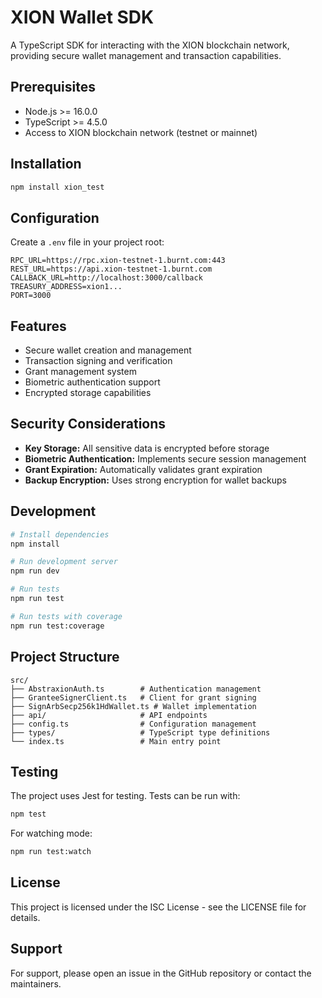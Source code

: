 # XION Wallet SDK

A TypeScript SDK for interacting with the XION blockchain network, providing secure wallet management and transaction capabilities.

## Prerequisites

- Node.js >= 16.0.0
- TypeScript >= 4.5.0
- Access to XION blockchain network (testnet or mainnet)

## Installation
```bash
npm install xion_test
```

## Configuration
Create a `.env` file in your project root:

```
RPC_URL=https://rpc.xion-testnet-1.burnt.com:443
REST_URL=https://api.xion-testnet-1.burnt.com
CALLBACK_URL=http://localhost:3000/callback
TREASURY_ADDRESS=xion1...
PORT=3000
```

## Features

- Secure wallet creation and management
- Transaction signing and verification
- Grant management system
- Biometric authentication support
- Encrypted storage capabilities

## Security Considerations

- **Key Storage:** All sensitive data is encrypted before storage
- **Biometric Authentication:** Implements secure session management
- **Grant Expiration:** Automatically validates grant expiration
- **Backup Encryption:** Uses strong encryption for wallet backups

## Development
```bash
# Install dependencies
npm install

# Run development server
npm run dev

# Run tests
npm run test

# Run tests with coverage
npm run test:coverage
```

## Project Structure
```
src/
├── AbstraxionAuth.ts        # Authentication management
├── GranteeSignerClient.ts   # Client for grant signing
├── SignArbSecp256k1HdWallet.ts # Wallet implementation
├── api/                     # API endpoints
├── config.ts                # Configuration management
├── types/                   # TypeScript type definitions
└── index.ts                 # Main entry point
```

## Testing
The project uses Jest for testing. Tests can be run with:

```bash
npm test
```

For watching mode:

```bash
npm run test:watch
```

## License
This project is licensed under the ISC License - see the LICENSE file for details.

## Support
For support, please open an issue in the GitHub repository or contact the maintainers.

